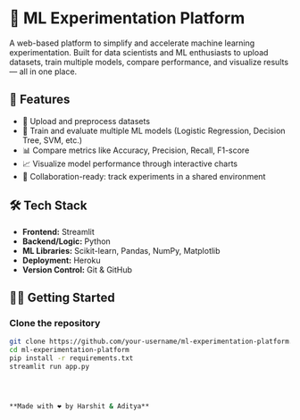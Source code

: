 # 🧪 ML Experimentation Platform

A web-based platform to simplify and accelerate machine learning experimentation. Built for data scientists and ML enthusiasts to upload datasets, train multiple models, compare performance, and visualize results — all in one place.


## 🚀 Features

- 📂 Upload and preprocess datasets  
- 🤖 Train and evaluate multiple ML models (Logistic Regression, Decision Tree, SVM, etc.)  
- 📊 Compare metrics like Accuracy, Precision, Recall, F1-score  
- 📈 Visualize model performance through interactive charts  
- 👥 Collaboration-ready: track experiments in a shared environment  

## 🛠️ Tech Stack

- **Frontend:** Streamlit  
- **Backend/Logic:** Python  
- **ML Libraries:** Scikit-learn, Pandas, NumPy, Matplotlib  
- **Deployment:** Heroku  
- **Version Control:** Git & GitHub  

## 🧑‍💻 Getting Started

### Clone the repository

```bash
git clone https://github.com/your-username/ml-experimentation-platform.git
cd ml-experimentation-platform
pip install -r requirements.txt
streamlit run app.py




**Made with ❤️ by Harshit & Aditya**
